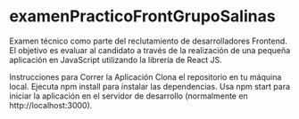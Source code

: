 # examenPracticoFrontGrupoSalinas
 Examen técnico como parte del reclutamiento de desarrolladores Frontend.  El objetivo es evaluar al candidato a través de la realización de una pequeña aplicación en JavaScript utilizando la librería de React JS.

Instrucciones para Correr la Aplicación
Clona el repositorio en tu máquina local.
Ejecuta npm install para instalar las dependencias.
Usa npm start para iniciar la aplicación en el servidor de desarrollo (normalmente en http://localhost:3000).

